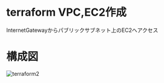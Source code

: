 # terraform VPC,EC2作成
InternetGatewayからパブリックサブネット上のEC2へアクセス
# 構成図
![terraform2](https://user-images.githubusercontent.com/81822861/138212445-4f5962dc-6ee5-44ce-94bb-4fba226397f5.png)

